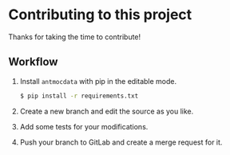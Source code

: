 # Contributing to this project

Thanks for taking the time to contribute!

## Workflow

1. Install `antmocdata` with pip in the editable mode.

    ```bash
    $ pip install -r requirements.txt
    ```

2. Create a new branch and edit the source as you like.

3. Add some tests for your modifications.

4. Push your branch to GitLab and create a merge request for it.
